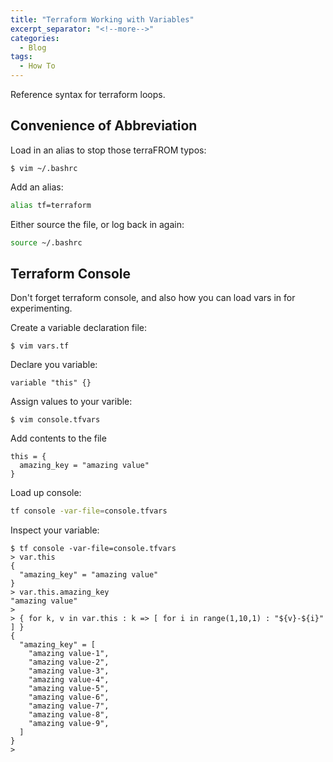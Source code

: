 ```yaml
---
title: "Terraform Working with Variables"
excerpt_separator: "<!--more-->"
categories:
  - Blog
tags:
  - How To
---
```

Reference syntax for terraform loops.

## Convenience of Abbreviation

Load in an alias to stop those terraFROM typos:

```shell
$ vim ~/.bashrc
```

Add an alias:

```bash
alias tf=terraform
```

Either source the file, or log back in again:

```bash
source ~/.bashrc
```

## Terraform Console

Don't forget terraform console, and also how you can load vars in for experimenting.

Create a variable declaration file:

```shell
$ vim vars.tf
```

Declare you variable:

```hcl
variable "this" {}
```

Assign values to your varible:

```shell
$ vim console.tfvars
```

Add contents to the file

```hcl
this = {
  amazing_key = "amazing value"
}
```

Load up console:

```bash
tf console -var-file=console.tfvars
```

Inspect your variable:

```shell
$ tf console -var-file=console.tfvars
> var.this
{
  "amazing_key" = "amazing value"
}
> var.this.amazing_key
"amazing value"
>  
> { for k, v in var.this : k => [ for i in range(1,10,1) : "${v}-${i}" ] }
{
  "amazing_key" = [
    "amazing value-1",
    "amazing value-2",
    "amazing value-3",
    "amazing value-4",
    "amazing value-5",
    "amazing value-6",
    "amazing value-7",
    "amazing value-8",
    "amazing value-9",
  ]
}
>  
```
